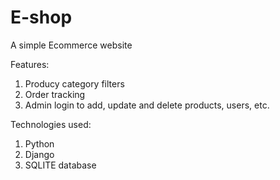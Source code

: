 # E-shop
A simple Ecommerce website

Features:
1. Producy category filters
2. Order tracking
3. Admin login to add, update and delete products, users, etc.

Technologies used:
1. Python 
2. Django
3. SQLITE database
